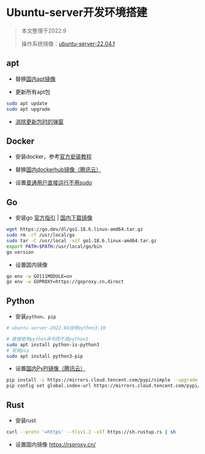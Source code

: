 # Ubuntu-server开发环境搭建

> 本文整理于2022.9
>
> 操作系统镜像：[ubuntu-server-22.04.1](https://ubuntu.com/download/server) 

## apt

- 替换[国内apt镜像](https://mirrors.tuna.tsinghua.edu.cn/help/ubuntu/)

- 更新所有apt包

```bash
sudo apt update
sudo apt upgrade
```

- [消除更新包时的弹窗](https://stackoverflow.com/questions/73397110/how-to-stop-ubuntu-pop-up-daemons-using-outdated-libraries-when-using-apt-to-i)

## Docker

- 安装docker，参考[官方安装教程](https://docs.docker.com/engine/install/ubuntu/)

- 替换[国内dockerhub镜像（腾讯云）](https://cloud.tencent.com/document/product/213/8623)
- 设置[普通用户直接运行不用sudo](https://docs.docker.com/engine/install/linux-postinstall/#manage-docker-as-a-non-root-user)

## Go

- 安装go [官方指引](https://go.dev/doc/install) | [国内下载镜像](https://studygolang.com/dl)

```bash
wget https://go.dev/dl/go1.18.6.linux-amd64.tar.gz
sudo rm -rf /usr/local/go
sudo tar -C /usr/local -xzf go1.18.6.linux-amd64.tar.gz
export PATH=$PATH:/usr/local/go/bin
go version
```

- 设置国内镜像

```bash
go env -w GO111MODULE=on
go env -w GOPROXY=https://goproxy.cn,direct
```

## Python

- 安装`python`、`pip`

```bash
# ubuntu-server-2022.04自带python3.10

# 直接使用python命令而不是python3
sudo apt install python-is-python3
# 安装pip
sudo apt install python3-pip
```

- 设置[国内PyPI镜像（腾讯云）](https://mirrors.cloud.tencent.com/help/pypi.html)

```bash
pip install -i https://mirrors.cloud.tencent.com/pypi/simple --upgrade pip
pip config set global.index-url https://mirrors.cloud.tencent.com/pypi/simple
```

## Rust

- 安装rust

```bash
curl --proto '=https' --tlsv1.2 -sSf https://sh.rustup.rs | sh
```

- 设置国内镜像 https://rsproxy.cn/

